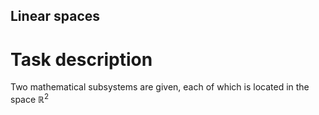 ## Linear spaces

# Task description

Two mathematical subsystems are given, each of which is located in the space $\mathbb{R}^2$
